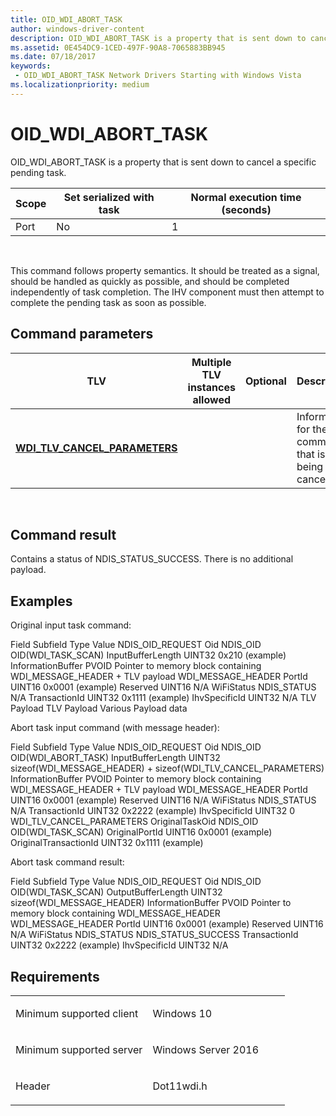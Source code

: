 ```yaml
---
title: OID_WDI_ABORT_TASK
author: windows-driver-content
description: OID_WDI_ABORT_TASK is a property that is sent down to cancel a specific pending task.
ms.assetid: 0E454DC9-1CED-497F-90A8-7065883BB945
ms.date: 07/18/2017
keywords:
 - OID_WDI_ABORT_TASK Network Drivers Starting with Windows Vista
ms.localizationpriority: medium
---
```


# OID\_WDI\_ABORT\_TASK


OID\_WDI\_ABORT\_TASK is a property that is sent down to cancel a specific pending task.

| Scope | Set serialized with task | Normal execution time (seconds) |
|-------|--------------------------|---------------------------------|
| Port  | No                       | 1                               |

 

This command follows property semantics. It should be treated as a signal, should be handled as quickly as possible, and should be completed independently of task completion. The IHV component must then attempt to complete the pending task as soon as possible.

## Command parameters


| TLV                                                                    | Multiple TLV instances allowed | Optional | Description                                          |
|------------------------------------------------------------------------|--------------------------------|----------|------------------------------------------------------|
| [**WDI\_TLV\_CANCEL\_PARAMETERS**](https://msdn.microsoft.com/library/windows/hardware/dn926163) |                                |          | Information for the command that is being cancelled. |

 

## Command result


Contains a status of NDIS\_STATUS\_SUCCESS. There is no additional payload.
## Examples


Original input task command:

Field
Subfield
Type
Value
NDIS\_OID\_REQUEST
Oid
NDIS\_OID
OID(WDI\_TASK\_SCAN)
InputBufferLength
UINT32
0x210 (example)
InformationBuffer
PVOID
Pointer to memory block containing WDI\_MESSAGE\_HEADER + TLV payload
WDI\_MESSAGE\_HEADER
PortId
UINT16
0x0001 (example)
Reserved
UINT16
N/A
WiFiStatus
NDIS\_STATUS
N/A
TransactionId
UINT32
0x1111 (example)
IhvSpecificId
UINT32
N/A
TLV Payload
TLV Payload
Various
Payload data
 

Abort task input command (with message header):

Field
Subfield
Type
Value
NDIS\_OID\_REQUEST
Oid
NDIS\_OID
OID(WDI\_ABORT\_TASK)
InputBufferLength
UINT32
sizeof(WDI\_MESSAGE\_HEADER) + sizeof(WDI\_TLV\_CANCEL\_PARAMETERS)
InformationBuffer
PVOID
Pointer to memory block containing WDI\_MESSAGE\_HEADER + TLV payload
WDI\_MESSAGE\_HEADER
PortId
UINT16
0x0001 (example)
Reserved
UINT16
N/A
WiFiStatus
NDIS\_STATUS
N/A
TransactionId
UINT32
0x2222 (example)
IhvSpecificId
UINT32
0
WDI\_TLV\_CANCEL\_PARAMETERS
OriginalTaskOid
NDIS\_OID
OID(WDI\_TASK\_SCAN)
OriginalPortId
UINT16
0x0001 (example)
OriginalTransactionId
UINT32
0x1111 (example)
 

Abort task command result:

Field
Subfield
Type
Value
NDIS\_OID\_REQUEST
Oid
NDIS\_OID
OID(WDI\_TASK\_SCAN)
OutputBufferLength
UINT32
sizeof(WDI\_MESSAGE\_HEADER)
InformationBuffer
PVOID
Pointer to memory block containing WDI\_MESSAGE\_HEADER
WDI\_MESSAGE\_HEADER
PortId
UINT16
0x0001 (example)
Reserved
UINT16
N/A
WiFiStatus
NDIS\_STATUS
NDIS\_STATUS\_SUCCESS
TransactionId
UINT32
0x2222 (example)
IhvSpecificId
UINT32
N/A
 

Requirements
------------

<table>
<colgroup>
<col width="50%" />
<col width="50%" />
</colgroup>
<tbody>
<tr class="odd">
<td><p>Minimum supported client</p></td>
<td><p>Windows 10</p></td>
</tr>
<tr class="even">
<td><p>Minimum supported server</p></td>
<td><p>Windows Server 2016</p></td>
</tr>
<tr class="odd">
<td><p>Header</p></td>
<td>Dot11wdi.h</td>
</tr>
</tbody>
</table>

 

 




